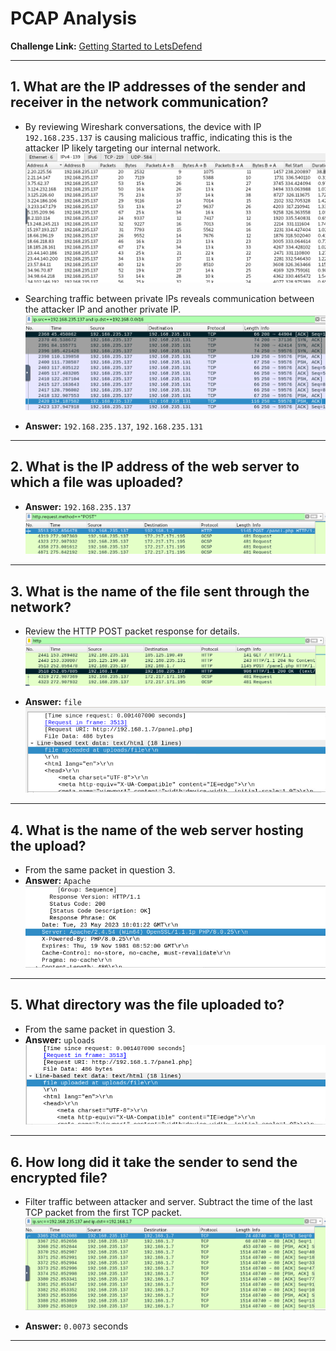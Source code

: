 # PCAP Analysis

**Challenge Link:** [Getting Started to LetsDefend](https://app.letsdefend.io/challenge/pcap-analysis#virtual)

---

## 1. What are the IP addresses of the sender and receiver in the network communication?

- By reviewing Wireshark conversations, the device with IP `192.168.235.137` is causing malicious traffic, indicating this is the attacker IP likely targeting our internal network.  
  ![Attacker IP](./img/PCAP-1-1.png)

- Searching traffic between private IPs reveals communication between the attacker IP and another private IP.  
  ![Traffic Search](./img/PCAP-1-2.png)

- **Answer:** `192.168.235.137`, `192.168.235.131`

---

## 2. What is the IP address of the web server to which a file was uploaded?

- **Answer:** `192.168.235.137`  
  ![Server IP](./img/PCAP-2-1.png)

---

## 3. What is the name of the file sent through the network?

- Review the HTTP POST packet response for details.  
  ![File Name Packet](./img/PCAP-3-1.png)

- **Answer:** `file`  
  ![File Name](./img/PCAP-3-2.png)

---

## 4. What is the name of the web server hosting the upload?

- From the same packet in question 3.  
- **Answer:** `Apache`  
  ![Web Server](./img/PCAP-4-1.png)

---

## 5. What directory was the file uploaded to?

- From the same packet in question 3.  
- **Answer:** `uploads`  
  ![Upload Directory](./img/PCAP-5-1.png)

---

## 6. How long did it take the sender to send the encrypted file?

- Filter traffic between attacker and server. Subtract the time of the last TCP packet from the first TCP packet.  
  ![Time Taken](./img/PCAP-6-1.png)

- **Answer:** `0.0073` seconds

---